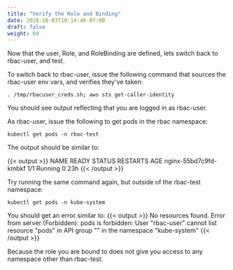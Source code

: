 ```yaml
---
title: "Verify the Role and Binding"
date: 2018-10-03T10:14:46-07:00
draft: false
weight: 60
---
```


Now that the user, Role, and RoleBinding are defined, lets switch back to rbac-user, and test.

To switch back to rbac-user, issue the following command that sources the rbac-user env vars, and verifies they've taken:

```
. /tmp/rbacuser_creds.sh; aws sts get-caller-identity
```

You should see output reflecting that you are logged in as rbac-user.

As rbac-user, issue the following to get pods in the rbac namespace:

```
kubectl get pods -n rbac-test
```

The output should be similar to:

{{< output >}}
NAME                    READY     STATUS    RESTARTS   AGE
nginx-55bd7c9fd-kmbkf   1/1       Running   0          23h
{{< /output >}}

Try running the same command again, but outside of the rbac-test namespace:

```
kubectl get pods -n kube-system
```

You should get an error similar to:
{{< output >}}
No resources found.
Error from server (Forbidden): pods is forbidden: User "rbac-user" cannot list resource "pods" in API group "" in the namespace "kube-system"
{{< /output >}}

Because the role you are bound to does not give you access to any namespace other than rbac-test.
